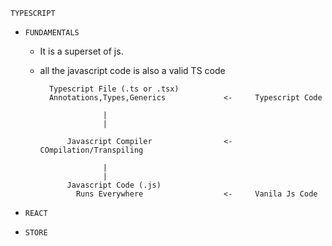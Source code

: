 `TYPESCRIPT`

- `FUNDAMENTALS`

  - It is a superset of js.
  - all the javascript code is also a valid TS code

          Typescript File (.ts or .tsx)
          Annotations,Types,Generics             <-     Typescript Code

                      |
                      |

              Javascript Compiler                <-     COmpilation/Transpiling

                      |
                      |
              Javascript Code (.js)
                Runs Everywhere                  <-     Vanila Js Code

- `REACT`
- `STORE`
